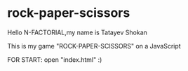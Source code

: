 # rock-paper-scissors
Hello N-FACTORIAL,my name is Tatayev Shokan

This is my game "ROCK-PAPER-SCISSORS" on a JavaScript

FOR START:
open "index.html"
:)
